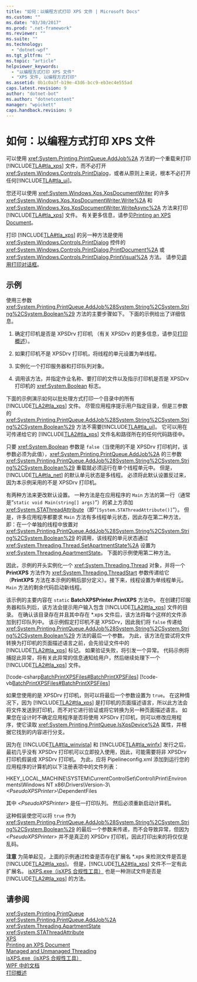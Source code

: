 ```yaml
---
title: "如何：以编程方式打印 XPS 文件 | Microsoft Docs"
ms.custom: ""
ms.date: "03/30/2017"
ms.prod: ".net-framework"
ms.reviewer: ""
ms.suite: ""
ms.technology: 
  - "dotnet-wpf"
ms.tgt_pltfrm: ""
ms.topic: "article"
helpviewer_keywords: 
  - "以编程方式打印 XPS 文件"
  - "XPS 文件, 以编程方式打印"
ms.assetid: 0b1c0a3f-b19e-43d6-bcc9-eb3ec4e555ad
caps.latest.revision: 9
author: "dotnet-bot"
ms.author: "dotnetcontent"
manager: "wpickett"
caps.handback.revision: 9
---
```

# 如何：以编程方式打印 XPS 文件
可以使用 <xref:System.Printing.PrintQueue.AddJob%2A> 方法的一个重载来打印 [!INCLUDE[TLA#tla_xps](../../../../includes/tlasharptla-xps-md.md)] 文件，而不必打开 <xref:System.Windows.Controls.PrintDialog>，或者从原则上来说，根本不必打开任何[!INCLUDE[TLA#tla_ui](../../../../includes/tlasharptla-ui-md.md)]。  
  
 您还可以使用 <xref:System.Windows.Xps.XpsDocumentWriter> 的许多 <xref:System.Windows.Xps.XpsDocumentWriter.Write%2A> 和 <xref:System.Windows.Xps.XpsDocumentWriter.WriteAsync%2A> 方法来打印 [!INCLUDE[TLA#tla_xps](../../../../includes/tlasharptla-xps-md.md)] 文件。  有关更多信息，请参见[Printing an XPS Document](http://msdn.microsoft.com/zh-cn/849555c8-0c4e-48c0-86bc-a5494c69b36c)。  
  
 打印 [!INCLUDE[TLA#tla_xps](../../../../includes/tlasharptla-xps-md.md)] 的另一种方法是使用 <xref:System.Windows.Controls.PrintDialog> 控件的 <xref:System.Windows.Controls.PrintDialog.PrintDocument%2A> 或 <xref:System.Windows.Controls.PrintDialog.PrintVisual%2A> 方法。  请参见[调用打印对话框](../../../../docs/framework/wpf/advanced/how-to-invoke-a-print-dialog.md)。  
  
## 示例  
 使用三参数 <xref:System.Printing.PrintQueue.AddJob%28System.String%2CSystem.String%2CSystem.Boolean%29> 方法的主要步骤如下。  下面的示例给出了详细信息。  
  
1.  确定打印机是否是 XPSDrv 打印机  （有关 XPSDrv 的更多信息，请参见[打印概述](../../../../docs/framework/wpf/advanced/printing-overview.md)）。  
  
2.  如果打印机不是 XPSDrv 打印机，将线程的单元设置为单线程。  
  
3.  实例化一个打印服务器和打印队列对象。  
  
4.  调用该方法，并指定作业名称、要打印的文件以及指示打印机是否是 XPSDrv 打印机的 <xref:System.Boolean> 标志。  
  
 下面的示例演示如何以批处理方式打印一个目录中的所有 [!INCLUDE[TLA2#tla_xps](../../../../includes/tla2sharptla-xps-md.md)] 文件。  尽管应用程序提示用户指定目录，但是三参数的 <xref:System.Printing.PrintQueue.AddJob%28System.String%2CSystem.String%2CSystem.Boolean%29> 方法不需要[!INCLUDE[TLA#tla_ui](../../../../includes/tlasharptla-ui-md.md)]。  它可以用在可传递给它的 [!INCLUDE[TLA2#tla_xps](../../../../includes/tla2sharptla-xps-md.md)] 文件名和路径所在的任何代码路径中。  
  
 只要 <xref:System.Boolean> 参数是 `false`（当使用的不是 XPSDrv 打印机时，该参数必须为此值），<xref:System.Printing.PrintQueue.AddJob%2A> 的三参数 <xref:System.Printing.PrintQueue.AddJob%28System.String%2CSystem.String%2CSystem.Boolean%29> 重载就必须运行在单个线程单元中。  但是，[!INCLUDE[TLA#tla_net](../../../../includes/tlasharptla-net-md.md)] 的默认单元状态是多线程。  必须将此默认设置反过来，因为本示例采用的不是 XPSDrv 打印机。  
  
 有两种方法来更改默认设置。  一种方法是在应用程序的 `Main` 方法的第一行（通常是“`static void Main(string[] args)`”）的紧上方添加 <xref:System.STAThreadAttribute>（即“`[System.STAThreadAttribute()]`”）。  但是，许多应用程序都要求 `Main` 方法有多线程单元状态，因此存在第二种方法，即：在一个单独的线程中放置对 <xref:System.Printing.PrintQueue.AddJob%28System.String%2CSystem.String%2CSystem.Boolean%29> 的调用，该线程的单元状态通过 <xref:System.Threading.Thread.SetApartmentState%2A> 设置为 <xref:System.Threading.ApartmentState>。  下面的示例使用第二种方法。  
  
 因此，示例的开头实例化一个 <xref:System.Threading.Thread> 对象，并将一个 **PrintXPS** 方法作为 <xref:System.Threading.ThreadStart> 参数传递给它  （**PrintXPS** 方法在本示例的稍后部分定义）。接下来，线程设置为单线程单元。  `Main` 方法的剩余代码启动新线程。  
  
 该示例的主要内容在 `static` **BatchXPSPrinter.PrintXPS** 方法中。  在创建打印服务器和队列后，该方法会提示用户输入包含 [!INCLUDE[TLA2#tla_xps](../../../../includes/tla2sharptla-xps-md.md)] 文件的目录。  在确认该目录存在并且其中存在 \*.xps 文件后，该方法将每个这样的文件添加到打印队列中。  该示例假定打印机不是 XPSDrv，因此我们将 `false` 传递给 <xref:System.Printing.PrintQueue.AddJob%28System.String%2CSystem.String%2CSystem.Boolean%29> 方法的最后一个参数。  为此，该方法在尝试将文件转换为打印机的页面描述语言之前，会先验证文件中的 [!INCLUDE[TLA2#tla_xps](../../../../includes/tla2sharptla-xps-md.md)] 标记。  如果验证失败，将引发一个异常。  代码示例将捕捉此异常，将有关此异常的信息通知给用户，然后继续处理下一个 [!INCLUDE[TLA2#tla_xps](../../../../includes/tla2sharptla-xps-md.md)] 文件。  
  
 [!code-csharp[BatchPrintXPSFiles#BatchPrintXPSFiles](../../../../samples/snippets/csharp/VS_Snippets_Wpf/BatchPrintXPSFiles/CSharp/Program.cs#batchprintxpsfiles)]
 [!code-vb[BatchPrintXPSFiles#BatchPrintXPSFiles](../../../../samples/snippets/visualbasic/VS_Snippets_Wpf/BatchPrintXPSFiles/visualbasic/program.vb#batchprintxpsfiles)]  
  
 如果您使用的是 XPSDrv 打印机，则可以将最后一个参数设置为 `true`。  在这种情况下，因为 [!INCLUDE[TLA2#tla_xps](../../../../includes/tla2sharptla-xps-md.md)] 是打印机的页面描述语言，所以此方法会将文件发送到打印机，而不对它进行验证或将它转换为另一种页面描述语言。  如果您在设计时不确定应用程序是否将使用 XPSDrv 打印机，则可以修改应用程序，使它读取 <xref:System.Printing.PrintQueue.IsXpsDevice%2A> 属性，并根据它找到的内容进行分支。  
  
 因为在 [!INCLUDE[TLA#tla_winvista](../../../../includes/tlasharptla-winvista-md.md)] 和 [!INCLUDE[TLA#tla_winfx](../../../../includes/tlasharptla-winfx-md.md)] 发行之后，最初几乎没有 XPSDrv 打印机可以立即投入使用，因此，可能需要将非 XPSDrv 打印机假装成 XPSDrv 打印机。  为此，应将 Pipelineconfig.xml 添加到运行您的应用程序的计算机的以下注册表项中的文件列表：  
  
 HKEY\_LOCAL\_MACHINE\\SYSTEM\\CurrentControlSet\\Control\\Print\\Environments\\Windows NT x86\\Drivers\\Version\-3\\*\<PseudoXPSPrinter\>*\\DependentFiles  
  
 其中 *\<PseudoXPSPrinter\>* 是任一打印队列。  然后必须重新启动计算机。  
  
 这种假装使您可以将 `true` 作为 <xref:System.Printing.PrintQueue.AddJob%28System.String%2CSystem.String%2CSystem.Boolean%29> 的最后一个参数来传递，而不会导致异常，但因为 *\<PseudoXPSPrinter\>* 并不是真正的 XPSDrv 打印机，因此打印出来的将仅仅是乱码。  
  
 **注意** 为简单起见，上面的示例通过检查是否存在扩展名 \*.xps 来检测文件是否是 [!INCLUDE[TLA2#tla_xps](../../../../includes/tla2sharptla-xps-md.md)]。  但是，[!INCLUDE[TLA2#tla_xps](../../../../includes/tla2sharptla-xps-md.md)] 文件不一定有此扩展名。  [isXPS.exe（isXPS 合规性工具）](../Topic/isXPS.exe%20\(isXPS%20Conformance%20Tool\).md) 也是一种测试文件是否是 [!INCLUDE[TLA2#tla_xps](../../../../includes/tla2sharptla-xps-md.md)] 的方法。  
  
## 请参阅  
 <xref:System.Printing.PrintQueue>   
 <xref:System.Printing.PrintQueue.AddJob%2A>   
 <xref:System.Threading.ApartmentState>   
 <xref:System.STAThreadAttribute>   
 [XPS](http://www.microsoft.com/xps)   
 [Printing an XPS Document](http://msdn.microsoft.com/zh-cn/849555c8-0c4e-48c0-86bc-a5494c69b36c)   
 [Managed and Unmanaged Threading](http://msdn.microsoft.com/zh-cn/db425c20-4b2f-4433-bf96-76071c7881e5)   
 [isXPS.exe（isXPS 合规性工具）](../Topic/isXPS.exe%20\(isXPS%20Conformance%20Tool\).md)   
 [WPF 中的文档](../../../../docs/framework/wpf/advanced/documents-in-wpf.md)   
 [打印概述](../../../../docs/framework/wpf/advanced/printing-overview.md)